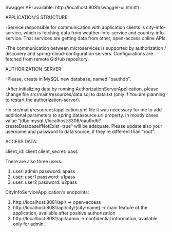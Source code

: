 Swagger API available: http://localhost:8081/swagger-ui.html#/

APPLICATION'S STRUCTURE:

-Service responsible for communication with application clients is city-info-service, which is fetching data from 
weather-info-service and country-info-service. That services are getting data from other, open-access online APIs.

-The communication between microservices is supported by authorization / discovery and spring-cloud-configuration 
servers. Configurations are fetched from remote GitHub repository.

AUTHORIZATION-SERVER:

-Please, create in MySQL new database, named "oauthdb".

-After initializing data by running AuthorizationServerApplication, please change file src/main/resources/data.sql
to data.txt (only if You are planning to restart the authorization-server).

-In src/main/resources/application.yml file it was necessary for me to add additional parameters to spring.datasource.url
property. In mostly cases value "jdbc:mysql://localhost:3306/oauthdb?createDatabaseIfNotExist=true" will be adequate.
Please update also your username and password to data source, if they're different than "root".

ACCESS DATA:

client_id: client client_secret: pass

There are also three users:
1) user: admin password: apass
2) user: user1 password: u1pass
3) user: user2 password: u2pass


CityInfoServiceApplication's endpoints:
1) http://localhost:8081/api/ -> open-access
2) http://localhost:8081/api/city/{city-name} -> main feature of the application, available after positive authorization
3) http://localhost:8081/api/admin -> confidential information, available only for admin.